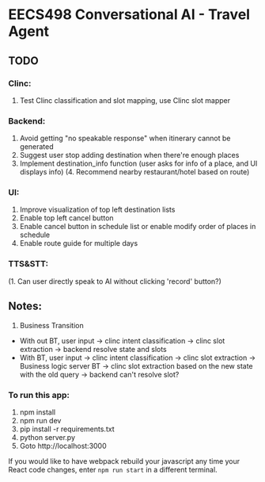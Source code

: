 # EECS498 Conversational AI - Travel Agent

## TODO
### Clinc:
1. Test Clinc classification and slot mapping, use Clinc slot mapper
### Backend:
1. Avoid getting "no speakable response" when itinerary cannot be generated
2. Suggest user stop adding destination when there're enough places
3. Implement destination_info function (user asks for info of a place, and UI displays info)
(4. Recommend nearby restaurant/hotel based on route)
### UI:
1. Improve visualization of top left destination lists
2. Enable top left cancel button
3. Enable cancel button in schedule list or enable modify order of places in schedule
4. Enable route guide for multiple days
### TTS&STT:
(1. Can user directly speak to AI without clicking 'record' button?)


## Notes:
1. Business Transition
- With out BT, user input -> clinc intent classification -> clinc slot extraction -> backend resolve state and slots
- With BT, user input -> clinc intent classification -> clinc slot extraction -> Business logic server BT -> clinc slot extraction based on the new state with the old query -> backend can't resolve slot?


### To run this app:
1. npm install
2. npm run dev
3. pip install -r requirements.txt
4. python server.py
5. Goto http://localhost:3000

If you would like to have webpack rebuild your javascript any time your React code changes, enter `npm run start` in a different terminal.

